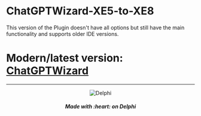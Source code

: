 # ChatGPTWizard-XE5-to-XE8
This version of the Plugin doesn't have all options but still have the main functionality and supports older IDE versions.

# Modern/latest version: [ChatGPTWizard](https://github.com/AliDehbansiahkarbon/ChatGPTWizard)

<hr>
<p align="center">
<img src="https://i0.wp.com/blogs.embarcadero.com/wp-content/uploads/2022/11/dlogonew-5582740.png?resize=254%2C242&ssl=1" alt="Delphi">
</p>
<h5 align="center">
Made with :heart: on Delphi
</h5>
